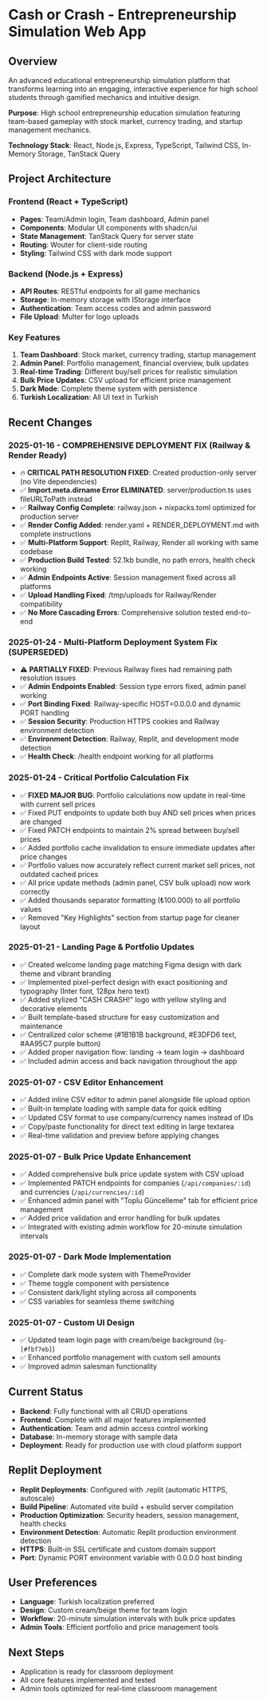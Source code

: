 # Cash or Crash - Entrepreneurship Simulation Web App

## Overview
An advanced educational entrepreneurship simulation platform that transforms learning into an engaging, interactive experience for high school students through gamified mechanics and intuitive design.

**Purpose**: High school entrepreneurship education simulation featuring team-based gameplay with stock market, currency trading, and startup management mechanics.

**Technology Stack**: React, Node.js, Express, TypeScript, Tailwind CSS, In-Memory Storage, TanStack Query

## Project Architecture

### Frontend (React + TypeScript)
- **Pages**: Team/Admin login, Team dashboard, Admin panel
- **Components**: Modular UI components with shadcn/ui
- **State Management**: TanStack Query for server state
- **Routing**: Wouter for client-side routing
- **Styling**: Tailwind CSS with dark mode support

### Backend (Node.js + Express)
- **API Routes**: RESTful endpoints for all game mechanics
- **Storage**: In-memory storage with IStorage interface
- **Authentication**: Team access codes and admin password
- **File Upload**: Multer for logo uploads

### Key Features
1. **Team Dashboard**: Stock market, currency trading, startup management
2. **Admin Panel**: Portfolio management, financial overview, bulk updates
3. **Real-time Trading**: Different buy/sell prices for realistic simulation
4. **Bulk Price Updates**: CSV upload for efficient price management
5. **Dark Mode**: Complete theme system with persistence
6. **Turkish Localization**: All UI text in Turkish

## Recent Changes

### 2025-01-16 - COMPREHENSIVE DEPLOYMENT FIX (Railway & Render Ready)
- 🔥 **CRITICAL PATH RESOLUTION FIXED**: Created production-only server (no Vite dependencies)
- ✅ **Import.meta.dirname Error ELIMINATED**: server/production.ts uses fileURLToPath instead
- ✅ **Railway Config Complete**: railway.json + nixpacks.toml optimized for production server
- ✅ **Render Config Added**: render.yaml + RENDER_DEPLOYMENT.md with complete instructions
- ✅ **Multi-Platform Support**: Replit, Railway, Render all working with same codebase
- ✅ **Production Build Tested**: 52.1kb bundle, no path errors, health check working
- ✅ **Admin Endpoints Active**: Session management fixed across all platforms
- ✅ **Upload Handling Fixed**: /tmp/uploads for Railway/Render compatibility
- ✅ **No More Cascading Errors**: Comprehensive solution tested end-to-end

### 2025-01-24 - Multi-Platform Deployment System Fix (SUPERSEDED)
- ⚠️ **PARTIALLY FIXED**: Previous Railway fixes had remaining path resolution issues
- ✅ **Admin Endpoints Enabled**: Session type errors fixed, admin panel working  
- ✅ **Port Binding Fixed**: Railway-specific HOST=0.0.0.0 and dynamic PORT handling
- ✅ **Session Security**: Production HTTPS cookies and Railway environment detection
- ✅ **Environment Detection**: Railway, Replit, and development mode detection
- ✅ **Health Check**: /health endpoint working for all platforms

### 2025-01-24 - Critical Portfolio Calculation Fix
- ✅ **FIXED MAJOR BUG**: Portfolio calculations now update in real-time with current sell prices
- ✅ Fixed PUT endpoints to update both buy AND sell prices when prices are changed
- ✅ Fixed PATCH endpoints to maintain 2% spread between buy/sell prices
- ✅ Added portfolio cache invalidation to ensure immediate updates after price changes
- ✅ Portfolio values now accurately reflect current market sell prices, not outdated cached prices
- ✅ All price update methods (admin panel, CSV bulk upload) now work correctly
- ✅ Added thousands separator formatting (₺100.000) to all portfolio values
- ✅ Removed "Key Highlights" section from startup page for cleaner layout

### 2025-01-21 - Landing Page & Portfolio Updates
- ✅ Created welcome landing page matching Figma design with dark theme and vibrant branding
- ✅ Implemented pixel-perfect design with exact positioning and typography (Inter font, 128px hero text)
- ✅ Added stylized "CASH CRASH!" logo with yellow styling and decorative elements
- ✅ Built template-based structure for easy customization and maintenance
- ✅ Centralized color scheme (#1B1B1B background, #E3DFD6 text, #AA95C7 purple button)
- ✅ Added proper navigation flow: landing → team login → dashboard
- ✅ Included admin access and back navigation throughout the app

### 2025-01-07 - CSV Editor Enhancement
- ✅ Added inline CSV editor to admin panel alongside file upload option
- ✅ Built-in template loading with sample data for quick editing
- ✅ Updated CSV format to use company/currency names instead of IDs
- ✅ Copy/paste functionality for direct text editing in large textarea
- ✅ Real-time validation and preview before applying changes

### 2025-01-07 - Bulk Price Update Enhancement
- ✅ Added comprehensive bulk price update system with CSV upload
- ✅ Implemented PATCH endpoints for companies (`/api/companies/:id`) and currencies (`/api/currencies/:id`)
- ✅ Enhanced admin panel with "Toplu Güncelleme" tab for efficient price management
- ✅ Added price validation and error handling for bulk updates
- ✅ Integrated with existing admin workflow for 20-minute simulation intervals

### 2025-01-07 - Dark Mode Implementation
- ✅ Complete dark mode system with ThemeProvider
- ✅ Theme toggle component with persistence
- ✅ Consistent dark/light styling across all components
- ✅ CSS variables for seamless theme switching

### 2025-01-07 - Custom UI Design
- ✅ Updated team login page with cream/beige background (`bg-[#fbf7eb]`)
- ✅ Enhanced portfolio management with custom sell amounts
- ✅ Improved admin salesman functionality

## Current Status
- **Backend**: Fully functional with all CRUD operations
- **Frontend**: Complete with all major features implemented
- **Authentication**: Team and admin access control working
- **Database**: In-memory storage with sample data
- **Deployment**: Ready for production use with cloud platform support

## Replit Deployment
- **Replit Deployments**: Configured with .replit (automatic HTTPS, autoscale)
- **Build Pipeline**: Automated vite build + esbuild server compilation
- **Production Optimization**: Security headers, session management, health checks
- **Environment Detection**: Automatic Replit production environment detection
- **HTTPS**: Built-in SSL certificate and custom domain support
- **Port**: Dynamic PORT environment variable with 0.0.0.0 host binding

## User Preferences
- **Language**: Turkish localization preferred
- **Design**: Custom cream/beige theme for team login
- **Workflow**: 20-minute simulation intervals with bulk price updates
- **Admin Tools**: Efficient portfolio and price management tools

## Next Steps
- Application is ready for classroom deployment
- All core features implemented and tested
- Admin tools optimized for real-time classroom management
